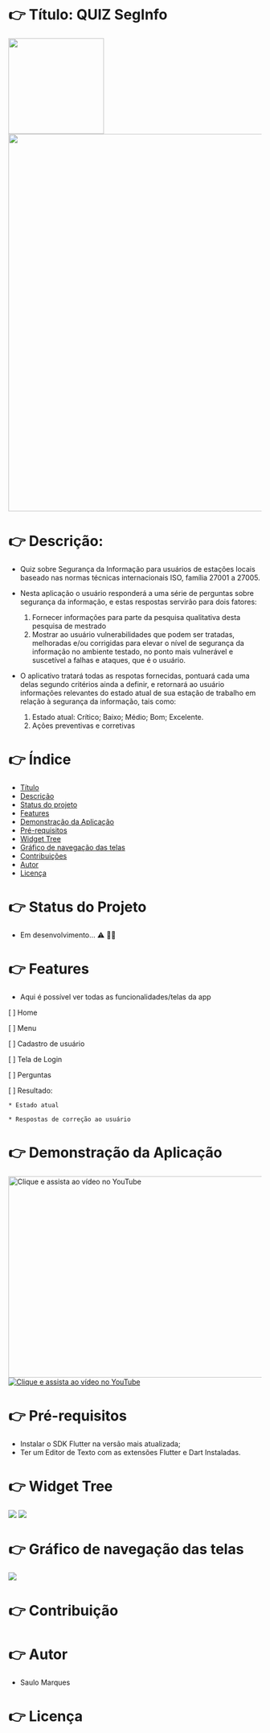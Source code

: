 # 👉  Título: QUIZ SegInfo <a id="link1"></a>

   <p float="left">
  <img src="https://github.com/saulomarques/app/blob/master/Logo_Quiz%20SI.png" width="190" heigth="190" />
  <img src="https://github.com/saulomarques/app/blob/master/Banner%20Quiz%20SegInfo.png" width="750" /> 
</p>
  
# 👉 Descrição: <a id="link2"></a>

* Quiz sobre Segurança da Informação para usuários de estações locais baseado nas normas técnicas internacionais ISO, família 27001 a 27005.
* Nesta aplicação o usuário responderá a uma série de perguntas sobre segurança da informação, e estas respostas servirão para dois fatores:
  1. Fornecer informações para parte da pesquisa qualitativa desta pesquisa de mestrado
  2. Mostrar ao usuário vulnerabilidades que podem ser tratadas, melhoradas e/ou corrigidas para elevar o nível de segurança da informação no ambiente testado, no ponto mais vulnerável e suscetível a falhas e ataques, que é o usuário.
 
* O aplicativo tratará todas as respotas fornecidas, pontuará cada uma delas segundo critérios ainda a definir, e retornará ao usuário informações relevantes do estado atual de sua estação de trabalho em relação à segurança da informação, tais como:
  1. Estado atual: Crítico; Baixo; Médio; Bom; Excelente.
  2. Ações preventivas e corretivas

# 👉 Índice

   * [Título](#link1)
   * [Descrição](#link2)
   * [Status do projeto](#link3)
   * [Features](#link4)
   * [Demonstração da Aplicação](#link5)
   * [Pré-requisitos](#link6)
   * [Widget Tree](#link7)
   * [Gráfico de navegação das telas](#link8)
   * [Contribuições](#link9)
   * [Autor](#link10)
   * [Licença](#link11)


# 👉 Status do Projeto <a id="link3"></a>

* Em desenvolvimento... ⚠️ 👨‍💻

# 👉 Features <a id="link4"></a>

* Aqui é possível ver todas as funcionalidades/telas da app

[ ] Home

[ ] Menu

[ ] Cadastro de usuário

[ ] Tela de Login

[ ] Perguntas

[ ] Resultado:

    * Estado atual

    * Respostas de correção ao usuário

# 👉 Demonstração da Aplicação <a id="link5"></a>
<a href="https://youtu.be/Saf9jnxSalo"><img src="https://github.com/saulomarques/app/blob/master/imagem_video.jpg" title="Clique e assista ao vídeo no YouTube" width="600" height="400" /></a>
[![Clique e assista ao vídeo no YouTube](https://github.com/saulomarques/app/blob/master/imagem_video.jpg)](https://youtu.be/Saf9jnxSalo)

# 👉 Pré-requisitos <a id="link6"></a>

* Instalar o SDK Flutter na versão mais atualizada;
* Ter um Editor de Texto com as extensões Flutter e Dart Instaladas.

# 👉 Widget Tree <a id="link7"></a>

<img src="https://github.com/saulomarques/app/blob/master/WidgetTree1.png" />
<img src="https://github.com/saulomarques/app/blob/master/WidgetTree2.png" />

# 👉 Gráfico de navegação das telas <a id="link8"></a>

<img src="https://github.com/saulomarques/app/blob/master/Telas_Conexoes_app.jpg" />

# 👉 Contribuição <a id="link9"></a>

# 👉 Autor <a id="link10"></a>

* Saulo Marques

# 👉 Licença <a id="link11"></a>
